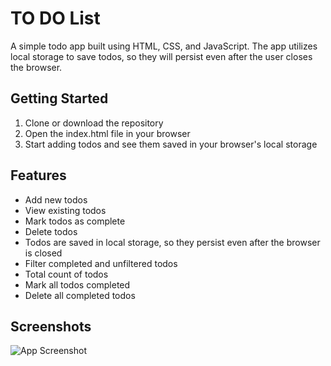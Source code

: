 
# TO DO List

A simple todo app built using HTML, CSS, and JavaScript. The app utilizes local storage to save todos, so they will persist even after the user closes the browser.


## Getting Started

1. Clone or download the repository
2. Open the index.html file in your browser
3. Start adding todos and see them saved in your browser's local storage



## Features

- Add new todos
- View existing todos
- Mark todos as complete
- Delete todos
- Todos are saved in local storage, so they persist even after the browser is closed
- Filter completed and unfiltered todos
- Total count of todos
- Mark all todos completed
- Delete all completed todos


## Screenshots

![App Screenshot](https://via.placeholder.com/468x300?text=App+Screenshot+Here)

